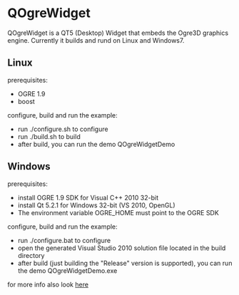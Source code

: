 QOgreWidget
===========

QOgreWidget is a QT5 (Desktop) Widget that embeds the Ogre3D graphics engine. Currently it builds and rund on Linux and Windows7.

Linux
-----
prerequisites:
* OGRE 1.9
* boost

configure, build and run the example:
* run ./configure.sh to configure
* run ./build.sh to build
* after build, you can run the demo QOgreWidgetDemo

Windows
-------
prerequisites:
* install OGRE 1.9 SDK for Visual C++ 2010 32-bit
* install Qt 5.2.1 for Windows 32-bit (VS 2010, OpenGL)
* The environment variable OGRE_HOME must point to the OGRE SDK

configure, build and run the example:
* run ./configure.bat to configure
* open the generated Visual Studio 2010 solution file located in the build directory
* after build (just building the "Release" version is supported), you can run the demo QOgreWidgetDemo.exe

for more info also look [here](http://whimdump.net/blog/?p=111)
